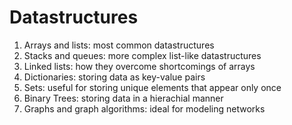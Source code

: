 # Datastructures
1. Arrays and lists: most common datastructures
2. Stacks and queues: more complex list-like datastructures
3. Linked lists: how they overcome shortcomings of arrays
4. Dictionaries: storing data as key-value pairs
5. Sets: useful for storing unique elements that appear only once
6. Binary Trees: storing data in a hierachial manner
7. Graphs and graph algorithms: ideal for modeling networks
